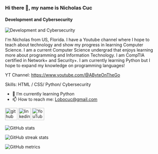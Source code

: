 ### Hi there 👋, my name is Nicholas Cuc
#### Development and Cybersecurity
![Development and Cybersecurity](https://yt3.googleusercontent.com/Vt_zdE3EYubetz8XPKx-PArjNIoR7RSptABf-vBtz1vTGAGJHtkRpl-VoPtj5p4jYCzfPnIf=w2120-fcrop64=1,00005a57ffffa5a8-k-c0xffffffff-no-nd-rj)

I'm Nicholas from US, Florida. I have a Youtube channel where I hope to teach about technology and show my progress in learning Computer Science. I am a current Computer Science undergrad that enjoys learning more about programming and Information Technology. I am CompTIA certified  in Network+ and Security+. I am currently learning Python but I hope to expand my knowledge on programming languages!

YT Channel: https://www.youtube.com/@AByteOnTheGo

Skills: HTML / CSS/ Python/ Cybersecurity

- 🌱 I’m currently learning Python 
- 📫 How to reach me: Lobocuc@gmail.com  


[<img src='https://cdn.jsdelivr.net/npm/simple-icons@3.0.1/icons/github.svg' alt='github' height='40'>](https://github.com/Nicholas-Cuc)  [<img src='https://cdn.jsdelivr.net/npm/simple-icons@3.0.1/icons/linkedin.svg' alt='linkedin' height='40'>](https://www.linkedin.com/in/https://www.linkedin.com/in/nicholas-cuc-7910812b7/)  [<img src='https://cdn.jsdelivr.net/npm/simple-icons@3.0.1/icons/youtube.svg' alt='YouTube' height='40'>](https://www.youtube.com/channel/https://www.youtube.com/@AByteOnTheGo)  

![GitHub stats](https://github-readme-stats.vercel.app/api?username=Nicholas-Cuc&show_icons=true)  

![GitHub streak stats](https://streak-stats.demolab.com/?user=Nicholas-Cuc)

![GitHub metrics](https://metrics.lecoq.io/Nicholas-Cuc)  
  

